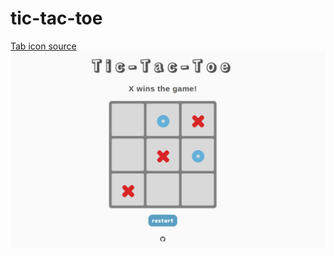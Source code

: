 # tic-tac-toe

<a href="https://www.flaticon.com/free-icons/tic-tac-toe" title="tic tac toe icons">Tab icon source</a>
<img src="./images/demo.png">